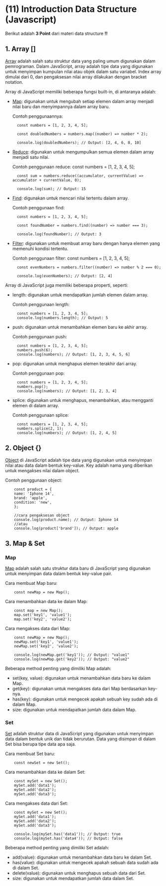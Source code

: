 # **(11) Introduction Data Structure (Javascript)**

Berikut adalah **3 Point** dari materi data structure **‼️**

## **1. Array []**

[Array](https://developer.mozilla.org/en-US/docs/Web/JavaScript/Reference/Global_Objects/Array) adalah salah satu struktur data yang paling umum digunakan dalam pemrograman. Dalam JavaScript, array adalah tipe data yang digunakan untuk menyimpan kumpulan nilai atau objek dalam satu variabel. Index array dimulai dari 0, dan pengaksesan nilai array dilakukan dengan bracket notation.

Array di JavaScript memiliki beberapa fungsi built-in, di antaranya adalah:

- [Map](https://developer.mozilla.org/en-US/docs/Web/JavaScript/Reference/Global_Objects/Array/map): digunakan untuk mengubah setiap elemen dalam array menjadi nilai baru dan menyimpannya dalam array baru.

  Contoh penggunaannya:

        const numbers = [1, 2, 3, 4, 5];

        const doubledNumbers = numbers.map((number) => number * 2);

        console.log(doubledNumbers); // Output: [2, 4, 6, 8, 10]

- [Reduce](https://developer.mozilla.org/en-US/docs/Web/JavaScript/Reference/Global_Objects/Array/reduce): digunakan untuk mengumpulkan semua elemen dalam array menjadi satu nilai.

  Contoh penggunaan reduce:
  const numbers = [1, 2, 3, 4, 5];

        const sum = numbers.reduce((accumulator, currentValue) => accumulator + currentValue, 0);

        console.log(sum); // Output: 15

- [Find](https://developer.mozilla.org/en-US/docs/Web/JavaScript/Reference/Global_Objects/Array/find): digunakan untuk mencari nilai tertentu dalam array.

  Contoh penggunaan find:

        const numbers = [1, 2, 3, 4, 5];

        const foundNumber = numbers.find((number) => number === 3);

        console.log(foundNumber); // Output: 3

- [Filter](https://developer.mozilla.org/en-US/docs/Web/JavaScript/Reference/Global_Objects/Array/filter): digunakan untuk membuat array baru dengan hanya elemen yang memenuhi kondisi tertentu.

  Contoh penggunaan filter:
  const numbers = [1, 2, 3, 4, 5];

        const evenNumbers = numbers.filter((number) => number % 2 === 0);

        console.log(evenNumbers); // Output: [2, 4]

Array di JavaScript juga memiliki beberapa properti, seperti:

- length: digunakan untuk mendapatkan jumlah elemen dalam array.

  Contoh penggunaan length:

        const numbers = [1, 2, 3, 4, 5];
        console.log(numbers.length); // Output: 5

- push: digunakan untuk menambahkan elemen baru ke akhir array.

  Contoh penggunaan push:

        const numbers = [1, 2, 3, 4, 5];
        numbers.push(6);
        console.log(numbers); // Output: [1, 2, 3, 4, 5, 6]

- pop: digunakan untuk menghapus elemen terakhir dari array.

  Contoh penggunaan pop:

        const numbers = [1, 2, 3, 4, 5];
        numbers.pop();
        console.log(numbers); // Output: [1, 2, 3, 4]

- splice: digunakan untuk menghapus, menambahkan, atau mengganti elemen di dalam array.

  Contoh penggunaan splice:

        const numbers = [1, 2, 3, 4, 5];
        numbers.splice(2, 1);
        console.log(numbers); // Output: [1, 2, 4, 5]

## **2. Object {}**

[Object](https://developer.mozilla.org/en-US/docs/Web/JavaScript/Reference/Global_Objects/Object) di JavaScript adalah tipe data yang digunakan untuk menyimpan nilai atau data dalam bentuk key-value. Key adalah nama yang diberikan untuk mengakses nilai dalam object.

Contoh penggunaan object:

        const product = {
        name: 'Iphone 14',
        brand: 'apple',
        condition: 'new',
        };

        //cara pengaksesan object
        console.log(product.name); // Output: Iphone 14
        //atau
        console.log(product['brand']); // Output: apple

## **3. Map & Set**

### Map

[Map](https://developer.mozilla.org/en-US/docs/Web/JavaScript/Reference/Global_Objects/Map) adalah salah satu struktur data baru di JavaScript yang digunakan untuk menyimpan data dalam bentuk key-value pair.

Cara membuat Map baru:

        const newMap = new Map();

Cara menambahkan data ke dalam Map:

        const map = new Map();
        map.set('key1', 'value1');
        map.set('key2', 'value2');

Cara mengakses data dari Map:

        const newMap = new Map();
        newMap.set('key1', 'value1');
        newMap.set('key2', 'value2');

        console.log(newMap.get('key1')); // Output: "value1"
        console.log(newMap.get('key2')); // Output: "value2"

Beberapa method penting yang dimiliki Map adalah:

- set(key, value): digunakan untuk menambahkan data baru ke dalam Map.
- get(key): digunakan untuk mengakses data dari Map berdasarkan key-nya.
- has(key): digunakan untuk mengecek apakah sebuah key sudah ada di dalam Map.
- size: digunakan untuk mendapatkan jumlah data dalam Map.

### Set

[Set](https://developer.mozilla.org/en-US/docs/Web/JavaScript/Reference/Global_Objects/Set) adalah struktur data di JavaScript yang digunakan untuk menyimpan data dalam bentuk unik dan tidak berurutan. Data yang disimpan di dalam Set bisa berupa tipe data apa saja.

Cara membuat Set baru:

        const newSet = new Set();

Cara menambahkan data ke dalam Set:

        const mySet = new Set();
        mySet.add('data1');
        mySet.add('data2');
        mySet.add('data3');

Cara mengakses data dari Set:

        const mySet = new Set();
        mySet.add('data1');
        mySet.add('data2');
        mySet.add('data3');

        console.log(mySet.has('data1')); // Output: true
        console.log(mySet.has('data4')); // Output: false

Beberapa method penting yang dimiliki Set adalah:

- add(value): digunakan untuk menambahkan data baru ke dalam Set.
- has(value): digunakan untuk mengecek apakah sebuah data sudah ada di dalam Set.
- delete(value): digunakan untuk menghapus sebuah data dari Set.
- size: digunakan untuk mendapatkan jumlah data dalam Set.
